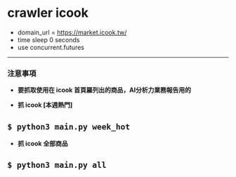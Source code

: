 # crawler icook

- domain_url = https://market.icook.tw/
- time sleep 0 seconds
- use concurrent.futures

---
### 注意事項

- **要抓取使用在 icook 首頁羅列出的商品，AI分析力業務報告用的**

- **抓 icook [本週熱門]**

`$ python3 main.py week_hot`
---

- **抓 icook 全部商品**

`$ python3 main.py all`
---
